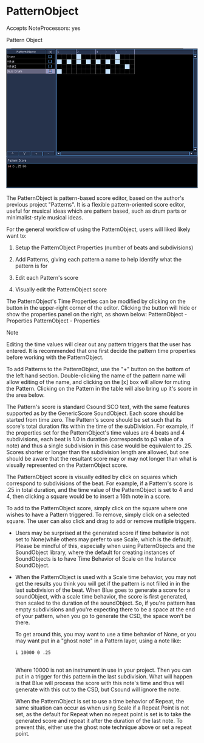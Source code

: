 # PatternObject

Accepts NoteProcessors: yes

Pattern Object

![Pattern Object](../../../images/patternObject1.png)

The PatternObject is pattern-based score editor, based on the author's
previous project "Patterns". It is a flexible pattern-oriented score
editor, useful for musical ideas which are pattern based, such as drum
parts or minimalist-style musical ideas.

For the general workflow of using the PatternObject, users will liked
likely want to:

1.  Setup the PatternObject Properties (number of beats and
    subdivisions)

2.  Add Patterns, giving each pattern a name to help identify what the
    pattern is for

3.  Edit each Pattern's score

4.  Visually edit the PatternObject score

The PatternObject's Time Properties can be modified by clicking on the
button in the upper-right corner of the editor. Clicking the button will
hide or show the properties panel on the right, as shown below:
PatternObject - Properties PatternObject - Properties

<div class="note">

<div class="title">

Note

</div>

Editing the time values will clear out any pattern triggers that the
user has entered. It is recommended that one first decide the pattern
time properties before working with the PatternObject.

</div>

To add Patterns to the PatternObject, use the "+" button on the bottom
of the left hand section. Double-clicking the name of the pattern name
will allow editing of the name, and clicking on the \[x\] box will allow
for muting the Pattern. Clicking on the Pattern in the table will also
bring up it's score in the area below.

The Pattern's score is standard Csound SCO text, with the same features
supported as by the GenericScore SoundObject. Each score should be
started from time zero. The Pattern's score should be set such that its
score's total duration fits within the time of the subDivision. For
example, if the properties set for the PatternObject's time values are 4
beats and 4 subdivisions, each beat is 1.0 in duration (corresponds to
p3 value of a note) and thus a single subdivision in this case would be
equivalent to .25. Scores shorter or longer than the subdivision length
are allowed, but one should be aware that the resultant score may or may
not longer than what is visually represented on the PatternObject score.

The PatternObject score is visually edited by click on squares which
correspond to subdivisions of the beat. For example, if a Pattern's
score is .25 in total duration, and the time value of the PatternObject
is set to 4 and 4, then clicking a square would be to insert a 16th note
in a score.

To add to the PatternObject score, simply click on the square where one
wishes to have a Pattern triggered. To remove, simply click on a
selected square. The user can also click and drag to add or remove
mutliple triggers.

  - Users may be surprised at the generated score if time behavior is
    not set to None(while others may prefer to use Scale, which is the
    default). Please be mindful of this, especially when using
    PatternObjects and the SoundObject library, where the default for
    creating instances of SoundObjects is to have Time Behavior of Scale
    on the Instance SoundObject.

  - When the PatternObject is used with a Scale time behavior, you may
    not get the results you think you will get if the pattern is not
    filled in in the last subdivision of the beat. When Blue goes to
    generate a score for a soundObject, with a scale time behavior, the
    score is first generated, then scaled to the duration of the
    soundObject. So, if you're pattern has empty subdivisions and you're
    expecting there to be a space at the end of your pattern, when you
    go to generate the CSD, the space won't be there.
    
    To get around this, you may want to use a time behavior of None, or
    you may want put in a "ghost note" in a Pattern layer, using a note
    like:
    
    ``` 
    i 10000 0 .25
        
    ```
    
    Where 10000 is not an instrument in use in your project. Then you
    can put in a trigger for this pattern in the last subdivision. What
    will happen is that Blue will process the score with this note's
    time and thus will generate with this out to the CSD, but Csound
    will ignore the note.
    
    When the PatternObject is set to use a time behavior of Repeat, the
    same situation can occur as when using Scale if a Repeat Point is
    not set, as the default for Repeat when no repeat point is set is to
    take the generated score and repeat it after the duration of the
    last note. To prevent this, either use the ghost note technique
    above or set a repeat point.
